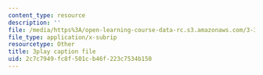 ```yaml
---
content_type: resource
description: ''
file: /media/https%3A/open-learning-course-data-rc.s3.amazonaws.com/3-320-atomistic-computer-modeling-of-materials-sma-5107-spring-2005/2c7c7949fc8f501cb46f223c7534b150_CTZDDFaE5A.vtt
file_type: application/x-subrip
resourcetype: Other
title: 3play caption file
uid: 2c7c7949-fc8f-501c-b46f-223c7534b150
---
```

